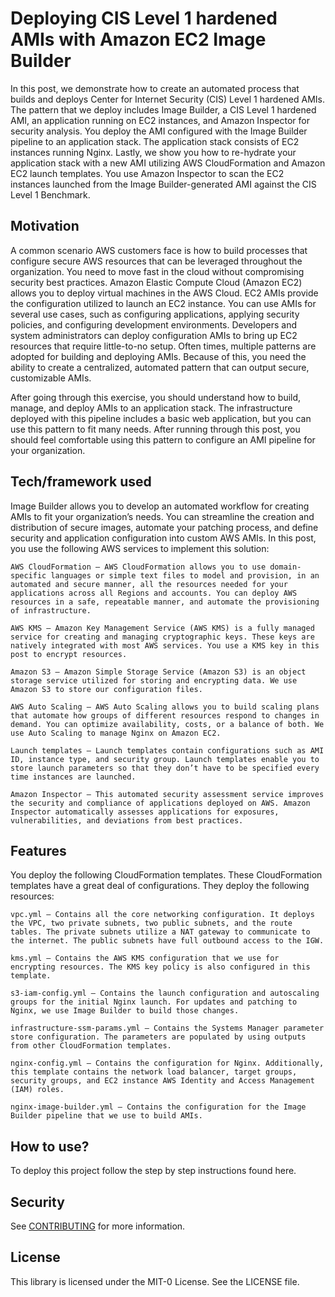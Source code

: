 # Deploying CIS Level 1 hardened AMIs with Amazon EC2 Image Builder
In this post, we demonstrate how to create an automated process that builds and deploys Center for Internet Security (CIS) Level 1 hardened AMIs. The pattern that we deploy includes Image Builder, a CIS Level 1 hardened AMI, an application running on EC2 instances, and Amazon Inspector for security analysis. You deploy the AMI configured with the Image Builder pipeline to an application stack. The application stack consists of EC2 instances running Nginx. Lastly, we show you how to re-hydrate your application stack with a new AMI utilizing AWS CloudFormation and Amazon EC2 launch templates. You use Amazon Inspector to scan the EC2 instances launched from the Image Builder-generated AMI against the CIS Level 1 Benchmark.

## Motivation
A common scenario AWS customers face is how to build processes that configure secure AWS resources that can be leveraged throughout the organization. You need to move fast in the cloud without compromising security best practices. Amazon Elastic Compute Cloud (Amazon EC2) allows you to deploy virtual machines in the AWS Cloud. EC2 AMIs provide the configuration utilized to launch an EC2 instance. You can use AMIs for several use cases, such as configuring applications, applying security policies, and configuring development environments. Developers and system administrators can deploy configuration AMIs to bring up EC2 resources that require little-to-no setup. Often times, multiple patterns are adopted for building and deploying AMIs. Because of this, you need the ability to create a centralized, automated pattern that can output secure, customizable AMIs.

After going through this exercise, you should understand how to build, manage, and deploy AMIs to an application stack. The infrastructure deployed with this pipeline includes a basic web application, but you can use this pattern to fit many needs. After running through this post, you should feel comfortable using this pattern to configure an AMI pipeline for your organization.

## Tech/framework used
Image Builder allows you to develop an automated workflow for creating AMIs to fit your organization’s needs. You can streamline the creation and distribution of secure images, automate your patching process, and define security and application configuration into custom AWS AMIs. In this post, you use the following AWS services to implement this solution:

    AWS CloudFormation – AWS CloudFormation allows you to use domain-specific languages or simple text files to model and provision, in an automated and secure manner, all the resources needed for your applications across all Regions and accounts. You can deploy AWS resources in a safe, repeatable manner, and automate the provisioning of infrastructure.

    AWS KMS – Amazon Key Management Service (AWS KMS) is a fully managed service for creating and managing cryptographic keys. These keys are natively integrated with most AWS services. You use a KMS key in this post to encrypt resources.

    Amazon S3 – Amazon Simple Storage Service (Amazon S3) is an object storage service utilized for storing and encrypting data. We use Amazon S3 to store our configuration files.

    AWS Auto Scaling – AWS Auto Scaling allows you to build scaling plans that automate how groups of different resources respond to changes in demand. You can optimize availability, costs, or a balance of both. We use Auto Scaling to manage Nginx on Amazon EC2.

    Launch templates – Launch templates contain configurations such as AMI ID, instance type, and security group. Launch templates enable you to store launch parameters so that they don’t have to be specified every time instances are launched.

    Amazon Inspector – This automated security assessment service improves the security and compliance of applications deployed on AWS. Amazon Inspector automatically assesses applications for exposures, vulnerabilities, and deviations from best practices.

## Features
You deploy the following CloudFormation templates. These CloudFormation templates have a great deal of configurations. They deploy the following resources:

    vpc.yml – Contains all the core networking configuration. It deploys the VPC, two private subnets, two public subnets, and the route tables. The private subnets utilize a NAT gateway to communicate to the internet. The public subnets have full outbound access to the IGW.

    kms.yml – Contains the AWS KMS configuration that we use for encrypting resources. The KMS key policy is also configured in this template.

    s3-iam-config.yml – Contains the launch configuration and autoscaling groups for the initial Nginx launch. For updates and patching to Nginx, we use Image Builder to build those changes.

    infrastructure-ssm-params.yml – Contains the Systems Manager parameter store configuration. The parameters are populated by using outputs from other CloudFormation templates.

    nginx-config.yml – Contains the configuration for Nginx. Additionally, this template contains the network load balancer, target groups, security groups, and EC2 instance AWS Identity and Access Management (IAM) roles.

    nginx-image-builder.yml – Contains the configuration for the Image Builder pipeline that we use to build AMIs.

## How to use?
To deploy this project follow the step by step instructions found here.

## Security

See [CONTRIBUTING](CONTRIBUTING.md#security-issue-notifications) for more information.

## License

This library is licensed under the MIT-0 License. See the LICENSE file.
